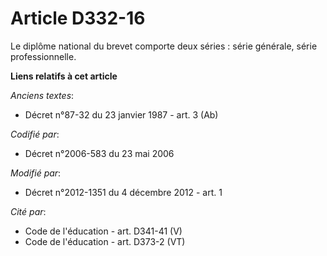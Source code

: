 # Article D332-16

Le diplôme national du brevet comporte deux séries : série générale, série professionnelle.

**Liens relatifs à cet article**

_Anciens textes_:

  - Décret n°87-32 du 23 janvier 1987 - art. 3 (Ab)

_Codifié par_:

  - Décret n°2006-583 du 23 mai 2006

_Modifié par_:

  - Décret n°2012-1351 du 4 décembre 2012 - art. 1

_Cité par_:

  - Code de l'éducation - art. D341-41 (V)
  - Code de l'éducation - art. D373-2 (VT)
